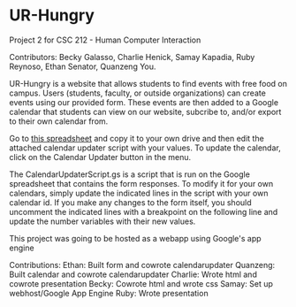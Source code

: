 UR-Hungry
=============

Project 2 for CSC 212 - Human Computer Interaction

Contributors: Becky Galasso, Charlie Henick, Samay Kapadia, Ruby Reynoso, Ethan Senator, Quanzeng You.

UR-Hungry is a website that allows students to find events with free food on campus. Users (students, faculty, or outside organizations) can create events using our provided form. These events are then added to a Google calendar that students can view on our website, subcribe to, and/or export to their own calendar from.

Go to [this spreadsheet](https://docs.google.com/spreadsheet/ccc?key=0AiOcVR5f1l0SdGMtbjQyNGJqMFN5QzZtTmNtdnBxanc&usp=sharing)  and copy it to your own drive and then edit the attached calendar updater script with your values. To update the calendar, click on the Calendar Updater button in the menu.

The CalendarUpdaterScript.gs is a script that is run on the Google spreadsheet that contains the form responses. To modify it for your own calendars, simply update the indicated lines in the script with your own calendar id. If you make any changes to the form itself, you should uncomment the indicated lines with a breakpoint on the following line and update the number variables with their new values.

This project was going to be hosted as a webapp using Google's app engine 

Contributions:
Ethan: Built form and cowrote calendarupdater 
Quanzeng: Built calendar and cowrote calendarupdater 
Charlie: Wrote html and cowrote presentation
Becky: Cowrote html and wrote css
Samay: Set up webhost/Google App Engine
Ruby: Wrote presentation 

